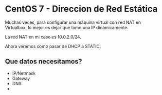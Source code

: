 # CentOS 7  - Direccion de Red Estática

Muchas veces, para configurar una máquina virtual con red NAT en Virtualbox, lo mejor es dejar que tome una IP dinámicamente.

La red NAT en mi caso es 10.0.2.0/24.

Ahora veremos como pasar de DHCP a STATIC.

## Que datos necesitamos?

* IP/Netmask
* Gateway
* DNS
* ​